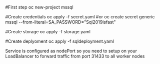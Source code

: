 #First step
oc new-project mssql

#Create credentials
oc apply -f secret.yaml
#or
oc create secret generic mssql --from-literal=SA_PASSWORD="Sql2019isfast"

#Create storage
oc apply -f storage.yaml

#Create deplyoment
oc apply -f sqldeployment.yaml

Service is configured as nodePort so you need to setup on your LoadBalancer to forward traffic from port 31433 to all worker nodes
